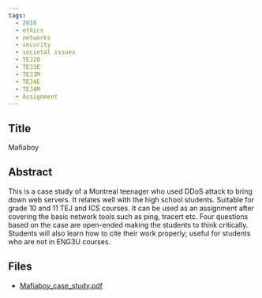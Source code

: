 ```yaml
---
tags:
  - 2018
  - ethics
  - networks
  - security
  - societal issues
  - TEJ2O
  - TEJ3E
  - TEJ3M
  - TEJ4E
  - TEJ4M
  - Assignment
---
```

    
## Title

Mafiaboy

## Abstract

This is a case study of a Montreal teenager who used DDoS attack to bring down web servers. It relates well with the high school students. Suitable for grade 10 and 11 TEJ and ICS courses. It can be used as an assignment after covering the basic network tools such as ping, tracert etc. Four questions based on the case are open-ended making the students to think critically. Students will also learn how to cite their work properly; useful for students who are not in ENG3U courses.

## Files

- [Mafiaboy_case_study.pdf](https://www.russellgordon.ca/acse/cemc-cse-resources/resources/2018/Raj__Nachimuthu/Mafiaboy_case_study.pdf)
